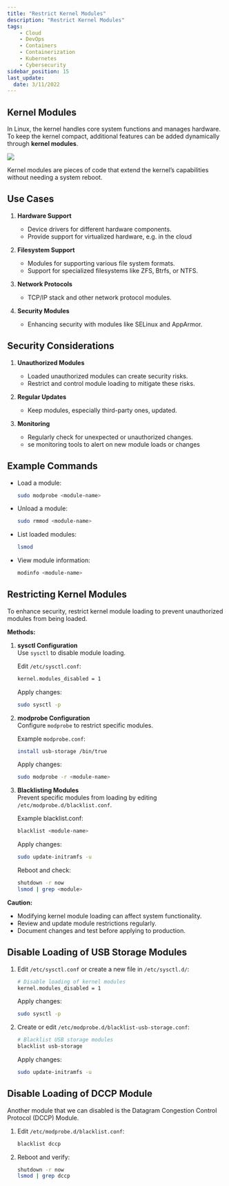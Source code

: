 ```yaml
---
title: "Restrict Kernel Modules"
description: "Restrict Kernel Modules"
tags:
    - Cloud
    - DevOps
    - Containers
    - Containerization
    - Kubernetes
    - Cybersecurity
sidebar_position: 15
last_update:
  date: 3/11/2022
---
```




## Kernel Modules 


In Linux, the kernel handles core system functions and manages hardware. To keep the kernel compact, additional features can be added dynamically through **kernel modules**.

<div class='img-center'>

![](/img/docs/kernel-modules-in-linux.png)

</div>


Kernel modules are pieces of code that extend the kernel’s capabilities without needing a system reboot.


## Use Cases

1. **Hardware Support**  
   - Device drivers for different hardware components.
   - Provide support for virtualized hardware, e.g. in the cloud

2. **Filesystem Support**  
   - Modules for supporting various file system formats.
   - Support for specialized filesystems like ZFS, Btrfs, or NTFS.

3. **Network Protocols**  
   - TCP/IP stack and other network protocol modules.

4. **Security Modules**  
   - Enhancing security with modules like SELinux and AppArmor.

## Security Considerations

1. **Unauthorized Modules**  
   - Loaded unauthorized modules can create security risks.
   - Restrict and control module loading to mitigate these risks.

2. **Regular Updates**  
   - Keep modules, especially third-party ones, updated.

3. **Monitoring**  
   - Regularly check for unexpected or unauthorized changes.
   - se monitoring tools to alert on new module loads or changes

## Example Commands

- Load a module:
  ```bash
  sudo modprobe <module-name>
  ```

- Unload a module:
  ```bash
  sudo rmmod <module-name>
  ```

- List loaded modules:
  ```bash
  lsmod
  ```

- View module information:
  ```bash
  modinfo <module-name>
  ```


## Restricting Kernel Modules

To enhance security, restrict kernel module loading to prevent unauthorized modules from being loaded.

**Methods:**

1. **sysctl Configuration**  
   Use `sysctl` to disable module loading.

   Edit `/etc/sysctl.conf`:
   ```bash
   kernel.modules_disabled = 1
   ```
   Apply changes:
   ```bash
   sudo sysctl -p
   ```

2. **modprobe Configuration**  
   Configure `modprobe` to restrict specific modules.

   Example `modprobe.conf`:
   ```bash
   install usb-storage /bin/true
   ```
   Apply changes:
   ```bash
   sudo modprobe -r <module-name>
   ```

3. **Blacklisting Modules**  
   Prevent specific modules from loading by editing `/etc/modprobe.d/blacklist.conf`.

   Example blacklist.conf:
   ```bash
   blacklist <module-name>
   ```
   Apply changes:
   ```bash
   sudo update-initramfs -u
   ```

   Reboot and check:
   ```bash
   shutdown -r now 
   lsmod | grep <module>
   ```


**Caution:**

- Modifying kernel module loading can affect system functionality.
- Review and update module restrictions regularly.
- Document changes and test before applying to production.


## Disable Loading of USB Storage Modules

1. Edit `/etc/sysctl.conf` or create a new file in `/etc/sysctl.d/`:
   ```bash
   # Disable loading of kernel modules
   kernel.modules_disabled = 1
   ```

   Apply changes:
   ```bash
   sudo sysctl -p
   ```

2. Create or edit `/etc/modprobe.d/blacklist-usb-storage.conf`:
   ```bash
   # Blacklist USB storage modules
   blacklist usb-storage
   ```

   Apply changes:
   ```bash
   sudo update-initramfs -u
   ```

## Disable Loading of DCCP Module   

Another module that we can disabled is the Datagram Congestion Control Protocol (DCCP) Module.

1. Edit `/etc/modprobe.d/blacklist.conf`:
   ```bash
   blacklist dccp
   ```
2. Reboot and verify:
   ```bash
   shutdown -r now 
   lsmod | grep dccp
   ```

 

 